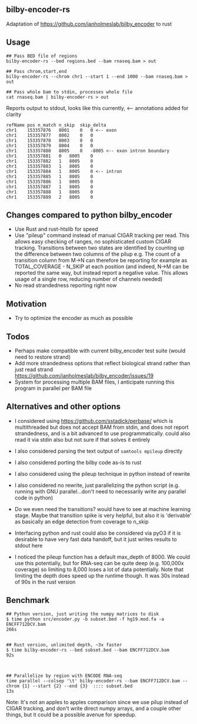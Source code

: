 ## bilby-encoder-rs

Adaptation of https://github.com/ianholmeslab/bilby_encoder to rust

## Usage

```
## Pass BED file of regions
bilby-encoder-rs --bed regions.bed --bam rnaseq.bam > out

## Pass chrom,start,end
bilby-encoder-rs --chrom chr1 --start 1 --end 1000 --bam rnaseq.bam > out

## Pass whole bam to stdin, processes whole file
cat rnaseq.bam | bilby-encoder-rs > out
```

Reports output to stdout, looks like this currently, <-- annotations added for clarity

```
refName	pos	n_match	n_skip	skip_delta
chr1	153357876	8001	0	0 <-- exon
chr1	153357877	8002	0	0
chr1	153357878	8003	0	0
chr1	153357879	8004	0	0
chr1	153357880	8005	0	-8005 <-- exon intron boundary
chr1	153357881	0	8005	0
chr1	153357882	1	8005	0
chr1	153357883	1	8005	0
chr1	153357884	1	8005	0 <-- intron
chr1	153357885	1	8005	0
chr1	153357886	1	8005	0
chr1	153357887	1	8005	0
chr1	153357888	1	8005	0
chr1	153357889	2	8005	0
```


## Changes compared to python bilby_encoder

- Use Rust and rust-htslib for speed
- Use "pileup" command instead of manual CIGAR tracking per read. This allows easy checking of ranges, no sophisticated custom CIGAR tracking. Transitions between two states are identified by counting up the difference between two columns of the pilup e.g. The count of a transition column from M->N can therefore be reporting for example as TOTAL_COVERAGE - N_SKIP at each position (and indeed, N->M can be reported the same way, but instead report a negative value. This allows usage of a single row, reducing number of channels needed)
- No read strandedness reporting right now

## Motivation

- Try to optimize the encoder as much as possible

## Todos

- Perhaps make compatible with current bilby_encoder test suite (would need to restore strand)
- Add more strandedness options that reflect biological strand rather than just read strand  https://github.com/ianholmeslab/bilby_encoder/issues/19
- System for processing multiple BAM files, I anticipate running this program in parallel per BAM file

## Alternatives and other options

- I considered using https://github.com/sstadick/perbase/ which is multithreaded but does not accept BAM from stdin, and does not report strandedness, and is a bit advanced to use programmatically. could also read it via stdin also but not sure if that solves it entirely

- I also considered parsing the text output of `samtools mpileup` directly

- I also considered porting the bilby code as-is to rust

- I also considered using the pileup technique in python instead of rewrite

- I also considered no rewrite, just parallelizing the python script (e.g. running with GNU parallel...don't need to necessarily write any parallel code in python)

- Do we even need the transitions? would have to see at machine learning stage.
  Maybe that transition spike is very helpful, but also it is 'derivable' as basically an edge detection from coverage to n_skip

- Interfacing python and rust could also be considered via pyO3 if it is desirable to have very fast data handoff, but it just writes results to stdout here

- I noticed the pileup function has a default max_depth of 8000. We could use this potentially, but for RNA-seq can be quite deep (e.g. 100,000x coverage) so limiting to 8,000 loses a lot of data potentially. Note that limiting the depth does speed up the runtime though. It was 30s instead of 90s in the rust version

## Benchmark

```
## Python version, just writing the numpy matrices to disk
$ time python src/encoder.py -b subset.bed -f hg19.mod.fa -a ENCFF712DCV.bam
266s


## Rust version, unlimited depth, ~3x faster
$ time bilby-encoder-rs --bed subset.bed --bam ENCFF712DCV.bam
92s



## Parallelize by region with ENCODE RNA-seq
time parallel --colsep '\t' bilby-encoder-rs --bam ENCFF712DCV.bam --chrom {1} --start {2} --end {3}  :::: subset.bed
13s
```

Note: It's not an apples to apples comparison since we use pilup instead of CIGAR tracking, and don't write direct numpy arrays, and a couple other things, but it could be a possible avenue for speedup. 

